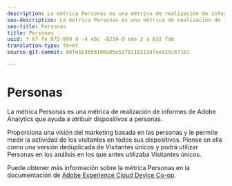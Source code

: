 ```yaml
---
description: La métrica Personas es una métrica de realización de informes de Adobe Analytics que ayuda a atribuir dispositivos a personas.
seo-description: La métrica Personas es una métrica de realización de informes de Adobe Analytics que ayuda a atribuir dispositivos a personas.
seo-title: Personas
title: Personas
uuid: f 67 fe 072-099 d -4 ebc -8234-9 ede 2 a 632 fab
translation-type: tm+mt
source-git-commit: 86fe1b3650100a05e52fb2102134fee515c871b1

---
```



# Personas

La métrica Personas es una métrica de realización de informes de Adobe Analytics que ayuda a atribuir dispositivos a personas.

Proporciona una visión del marketing basada en las personas y le permite medir la actividad de los visitantes en todos sus dispositivos. Piense en ella como una versión deduplicada de Visitantes únicos y podrá utilizar Personas en los análisis en los que antes utilizaba Visitantes únicos.

Puede obtener más información sobre la métrica Personas en la documentación de [Adobe Experience Cloud Device Co-op](https://marketing.adobe.com/resources/help/en_US/mcdc/mcdc-people.html).
